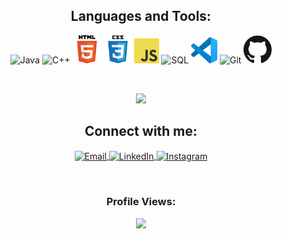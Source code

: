 

<h2 align="center"> Languages and Tools: </h2>
<p align="center">
<img alt="Java" width="50px" src="https://i.imgur.com/ebk9g4T.png">
<img alt="C++" width="48px" src="https://i.imgur.com/WbCM2bP.png" >
<img alt="HTML5" width="45px" src="https://raw.githubusercontent.com/github/explore/80688e429a7d4ef2fca1e82350fe8e3517d3494d/topics/html/html.png">
<img alt="CSS3" width="45px" src="https://raw.githubusercontent.com/github/explore/80688e429a7d4ef2fca1e82350fe8e3517d3494d/topics/css/css.png">
<img alt="JavaScript" width="40px" src="https://raw.githubusercontent.com/github/explore/80688e429a7d4ef2fca1e82350fe8e3517d3494d/topics/javascript/javascript.png">
<img alt="SQL" width="42px" src="https://i.imgur.com/V93HZaB.png">
<img alt="Visual Studio Code" width="42px" src="https://raw.githubusercontent.com/github/explore/80688e429a7d4ef2fca1e82350fe8e3517d3494d/topics/visual-studio-code/visual-studio-code.png">
<img alt="Git" width="42px" src="https://i.imgur.com/4T3LVvJ.png">
<img alt="GitHub" width="45px" src="https://raw.githubusercontent.com/github/explore/78df643247d429f6cc873026c0622819ad797942/topics/github/github.png">
</p>

<br>

<p align="center">
  <img src = "https://github-readme-stats.vercel.app/api/top-langs/?username=ITIvanov18&layout=compact&langs_count=6">
</p>

<h2 align="center"> Connect with me: </h2>
<p align="center">
  <a href="[email]">
    <img align="center" alt="Email" width="35px" src="https://svgshare.com/i/at4.svg"/>
  </a>
  <a href="[linkedin]">
    <img align="center" alt="LinkedIn" width="35px" src="https://cdn.jsdelivr.net/npm/simple-icons@v3/icons/linkedin.svg" />
  </a>
  <a href="[instagram]">
  <img align="center" alt="Instagram" width="35px" src="https://cdn.jsdelivr.net/npm/simple-icons@v3/icons/instagram.svg" />
  </a>
</p>

<br>

<h3 align="center">Profile Views: </h3>
<p align="center">
<img src="https://profile-counter.glitch.me/ITIvanov18/count.svg"></img>
</p>

[instagram]: https://www.instagram.com/_ivan1441_/
[email]: mailto:ITIvanov18@codingburgas.bg?subject=[GitHub]%20Source%20Han%20Sans
[linkedin]: https://www.linkedin.com/in/ivan-ivanov-739012211/
[webdevplaylist]: https://www.youtube.com/playlist?list=PLkwxH9e_vrAJ0WbEsFA9W3I1W-g_BTsbt
[jsplaylist]: https://www.youtube.com/playlist?list=PLkwxH9e_vrALRJKu7wfXby3MKeflhTu6B
[cssplaylist]: https://www.youtube.com/playlist?list=PLkwxH9e_vrALSdvZuEh6gqQdmDoDIoqz4
[reactplaylist]: https://www.youtube.com/playlist?list=PLkwxH9e_vrAK4TdffpxKY3QGyHCpxFcQ0

<!--
**ITIvanov18/ITIvanov18** is a ✨ _special_ ✨ repository because its `README.md` (this file) appears on your GitHub profile.

Here are some ideas to get you started:

- 🔭 I’m currently working on ...
- 🌱 I’m currently learning ...
- 👯 I’m looking to collaborate on ...
- 🤔 I’m looking for help with ...
- 💬 Ask me about ...
- 📫 How to reach me: ...
- 😄 Pronouns: ...
- ⚡ Fun fact: ...
-->
